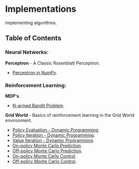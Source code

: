 # Implementations

implementing algorithms.


## Table of Contents

### Neural Networks:

**Perceptron** - A Classic Rosenblatt Perceptron.
  - [Perceptron in NumPy](https://github.com/pedrommaiaa/Implementations/blob/main/perceptron/perceptron_numpy.py).


### Reinforcement Learning:

**MDP's**.
  - [N-armed Bandit Problem](https://github.com/pedrommaiaa/Implementations/blob/main/RL/basics/MDP/bandits/bandit.py).


**Grid World** - Basics of reinforcement learning in the Grid World environment.
  - [Policy Evaluation - Dynamic Programming](https://github.com/pedrommaiaa/Implementations/blob/main/RL/basics/dynamic_programming/policy_evaluation.py).
  - [Policy Iteration - Dynamic Programming](https://github.com/pedrommaiaa/Implementations/blob/main/RL/basics/dynamic_programming/policy_iteration.py).
  - [Value Iteration - Dynamic Programming](https://github.com/pedrommaiaa/Implementations/blob/main/RL/basics/dynamic_programming/value_iteration.py).
  - [On-policy Monte Carlo Prediction]().
  - [Off-policy Monte Carlo Prediction]().
  - [On-policy Monte Carlo Control]().
  - [Off-policy Monte Carlo Control]().

